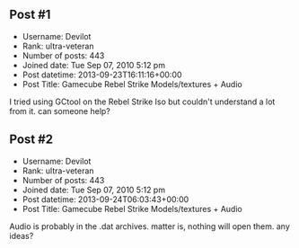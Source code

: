 ## Post #1
- Username: Devilot
- Rank: ultra-veteran
- Number of posts: 443
- Joined date: Tue Sep 07, 2010 5:12 pm
- Post datetime: 2013-09-23T16:11:16+00:00
- Post Title: Gamecube Rebel Strike Models/textures + Audio

I tried using GCtool on the Rebel Strike Iso but couldn't understand a lot from it. can someone help?
## Post #2
- Username: Devilot
- Rank: ultra-veteran
- Number of posts: 443
- Joined date: Tue Sep 07, 2010 5:12 pm
- Post datetime: 2013-09-24T06:03:43+00:00
- Post Title: Gamecube Rebel Strike Models/textures + Audio

Audio is probably in the .dat archives. matter is, nothing will open them. any ideas?
